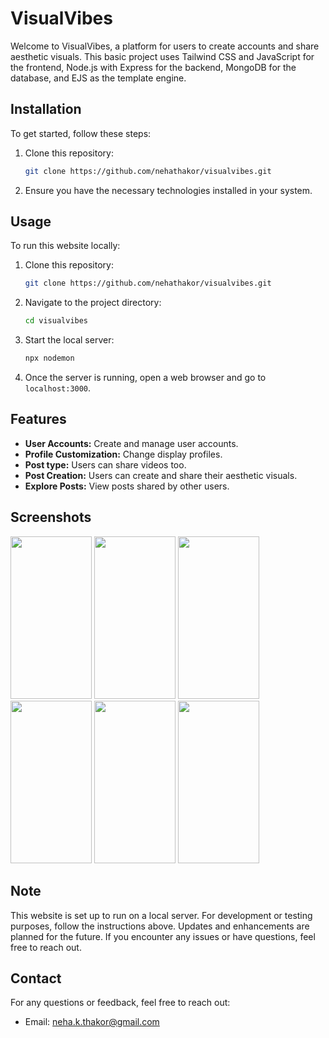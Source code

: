 # VisualVibes

Welcome to VisualVibes, a platform for users to create accounts and share aesthetic visuals. This basic project uses Tailwind CSS and JavaScript for the frontend, Node.js with Express for the backend, MongoDB for the database, and EJS as the template engine.

## Installation

To get started, follow these steps:

1. Clone this repository:

    ```bash
    git clone https://github.com/nehathakor/visualvibes.git
    ```

2. Ensure you have the necessary technologies installed in your system.

## Usage

To run this website locally:

1. Clone this repository:

    ```bash
    git clone https://github.com/nehathakor/visualvibes.git
    ```

2. Navigate to the project directory:

    ```bash
    cd visualvibes
    ```
    
3. Start the local server:

    ```bash
    npx nodemon
    ```

4. Once the server is running, open a web browser and go to `localhost:3000`.

## Features

- **User Accounts:** Create and manage user accounts.
- **Profile Customization:** Change display profiles.
- **Post type:** Users can share videos too.
- **Post Creation:** Users can create and share their aesthetic visuals.
- **Explore Posts:** View posts shared by other users.

## Screenshots


<img src="https://github.com/nehathakor/visualvibes/assets/130857613/a6aac9e8-5c48-48cf-934d-5cac781484a0" width="130" height="260">
<img src="https://github.com/nehathakor/visualvibes/assets/130857613/57d94350-40bc-4f4b-a8e2-1538389c7e79"  width="130" height="260">                        
<img src="https://github.com/nehathakor/visualvibes/assets/130857613/80c2977c-e394-460e-9be8-1f2bba3bbab8" width="130" height="260">
<img src="https://github.com/nehathakor/visualvibes/assets/130857613/e7b00ecb-d1a7-4b5c-bfcb-5fdae13fc4f1" width="130" height="260">
<img src="https://github.com/nehathakor/visualvibes/assets/130857613/f676fae4-f3ed-4115-b689-b70149f88cb7" width="130" height="260">
<img src="https://github.com/nehathakor/visualvibes/assets/130857613/ec36693d-83c1-4281-9f64-ea50150e4a23" width="130" height="260">


## Note

This website is set up to run on a local server. For development or testing purposes, follow the instructions above. Updates and enhancements are planned for the future. If you encounter any issues or have questions, feel free to reach out.

## Contact

For any questions or feedback, feel free to reach out:
- Email: neha.k.thakor@gmail.com

